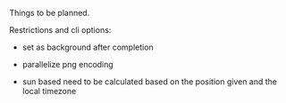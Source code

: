 Things to be planned.

Restrictions and cli options:
- set as background after completion
- parallelize png encoding

- sun based need to be calculated based on the position given and the local timezone
